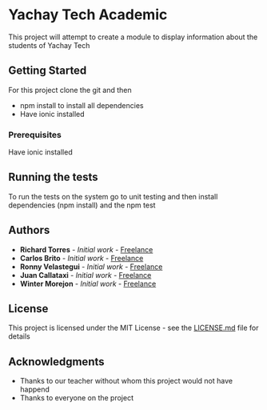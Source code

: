 # Yachay Tech Academic

This project will attempt to create a module to display information about the students of Yachay Tech

## Getting Started

For this project clone the git and then
- npm install       to install all dependencies
- Have ionic installed 

### Prerequisites

Have ionic installed


## Running the tests

To run the tests on the system go to unit testing and then install dependencies (npm install) and the npm test


## Authors
* **Richard Torres** - *Initial work* - [Freelance](https://github.com/RichardTorres2017)
* **Carlos Brito** - *Initial work* - [Freelance](https://github.com/DonHachi)
* **Ronny Velastegui** - *Initial work* - [Freelance](https://github.com/RonnyVelastegui2018)
* **Juan Callataxi** - *Initial work* - [Freelance](https://github.com/jdavid42mh93)
* **Winter Morejon** - *Initial work* - [Freelance](https://github.com/wjmorejon)


## License

This project is licensed under the MIT License - see the [LICENSE.md](LICENSE.md) file for details

## Acknowledgments

* Thanks to our teacher without whom this project would not have happend
* Thanks to everyone on the project
